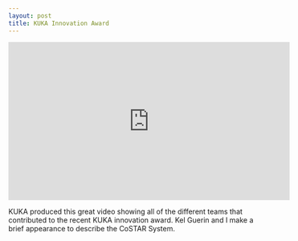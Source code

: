 ```yaml
---
layout: post
title: KUKA Innovation Award
---
```


<iframe width="560" height="315" src="https://www.youtube.com/embed/naZhyz00HCM" frameborder="0" allowfullscreen></iframe>

KUKA produced this great video showing all of the different teams that contributed to the recent KUKA innovation award. Kel Guerin and I make a brief appearance to describe the CoSTAR System.

